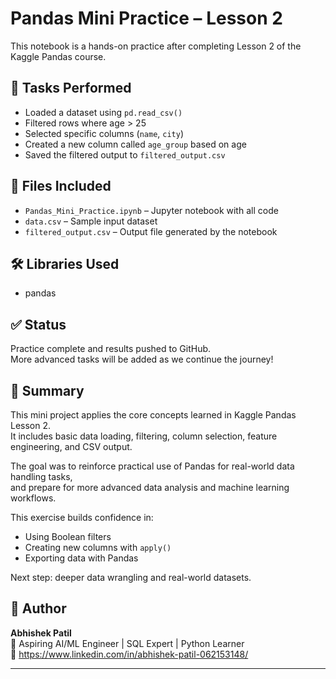 # Pandas Mini Practice – Lesson 2

This notebook is a hands-on practice after completing Lesson 2 of the Kaggle Pandas course.

## 📌 Tasks Performed
- Loaded a dataset using `pd.read_csv()`
- Filtered rows where age > 25
- Selected specific columns (`name`, `city`)
- Created a new column called `age_group` based on age
- Saved the filtered output to `filtered_output.csv`

## 📂 Files Included
- `Pandas_Mini_Practice.ipynb` – Jupyter notebook with all code
- `data.csv` – Sample input dataset
- `filtered_output.csv` – Output file generated by the notebook

## 🛠 Libraries Used
- pandas

## ✅ Status
Practice complete and results pushed to GitHub.  
More advanced tasks will be added as we continue the journey!

## 📝 Summary

This mini project applies the core concepts learned in Kaggle Pandas Lesson 2.  
It includes basic data loading, filtering, column selection, feature engineering, and CSV output.

The goal was to reinforce practical use of Pandas for real-world data handling tasks,  
and prepare for more advanced data analysis and machine learning workflows.

This exercise builds confidence in:
- Using Boolean filters
- Creating new columns with `apply()`
- Exporting data with Pandas

Next step: deeper data wrangling and real-world datasets.

## 👤 Author
**Abhishek Patil**  
📍 Aspiring AI/ML Engineer | SQL Expert | Python Learner  
🔗 https://www.linkedin.com/in/abhishek-patil-062153148/

---

